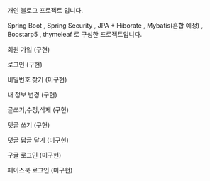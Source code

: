 개인 블로그 프로젝트 입니다.

Spring Boot , Spring Security , JPA + Hiborate , Mybatis(혼합 예정) , Boostarp5 , thymeleaf 로 구성한 프로젝트입니다.


회원 가입 (구현)

로그인 (구현)

비밀번호 찾기 (미구현)


내 정보 변경 (구현)

글쓰기,수정,삭제 (구현)

댓글 쓰기 (구현)

댓글 답글 달기 (미구현)

구글 로그인 (미구현)

페이스북 로그인 (미구현)
